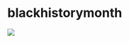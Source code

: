 # blackhistorymonth

![](https://raw.githubusercontent.com/sierradavis/blackhistorymonth/first_aa_achievements.png)
